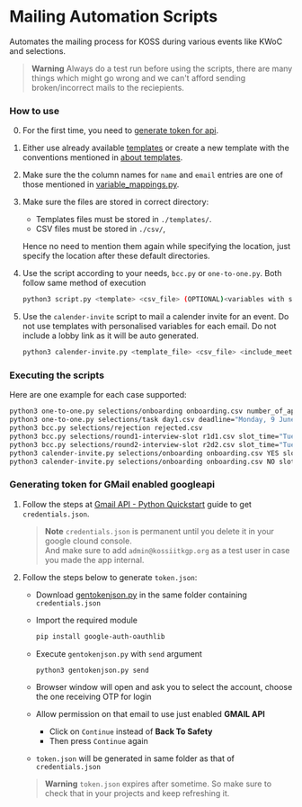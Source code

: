 # Mailing Automation Scripts

Automates the mailing process for KOSS during various events like KWoC and selections.
 
> **Warning** Always do a test run before using the scripts, there are many things which might go wrong and we can't afford sending broken/incorrect mails to the reciepients.

### How to use

0. For the first time, you need to [generate token for api](#generating-token-for-gmail-enabled-googleapi).

1. Either use already available [templates](./templates) or create a new template with the conventions mentioned in [about templates](./templates/README.md).

2. Make sure the the column names for `name` and `email` entries are one of those mentioned in [variable_mappings.py](./templates/variable_mappings.py).
   
3. Make sure the files are stored in correct directory:
    - Templates files must be stored in `./templates/`.
    - CSV files must be stored in `./csv/`, 

    Hence no need to mention them again while specifying the location, just specify the location after these default directories.

4. Use the script according to your needs, `bcc.py` or `one-to-one.py`. Both follow same method of execution
    ```bash
    python3 script.py <template> <csv_file> (OPTIONAL)<variables with same value for all mails>
    ```

5. Use the `calender-invite` script to mail a calender invite for an event. Do not use templates with personalised variables for each email. Do not include a lobby link as it will be auto generated.
    ```bash
    python3 calender-invite.py <template_file> <csv_file> <include_meet> <slot_time> (OPTIONAL)<variables_with_same_value_for_all_mails>
    ```
    
### Executing the scripts

Here are one example for each case supported:

```bash
python3 one-to-one.py selections/onboarding onboarding.csv number_of_applicants="250+"
python3 one-to-one.py selections/task day1.csv deadline="Monday, 9 June 2023"
python3 bcc.py selections/rejection rejected.csv
python3 bcc.py selections/round1-interview-slot r1d1.csv slot_time="Tuesday, 3 June 2023, 10:00 PM - 11:00 PM" lobby_link="https://meet.google.com/xxx-xxxx-xxx"
python3 bcc.py selections/round2-interview-slot r2d2.csv slot_time="Tuesday, 3 June 2023, 10:00 PM - 11:00 PM" lobby_link="https://meet.google.com/xxx-xxxx-xxx"
python3 calender-invite.py selections/onboarding onboarding.csv YES slot_time="Tuesday, 3 June 2023, 10:00 PM - 11:00 PM"
python3 calender-invite.py selections/onboarding onboarding.csv NO slot_time='Tuesday, 2 February 2030, 8:00 AM - 1:00 PM number_of_applicants='250+'
```

### Generating token for GMail enabled googleapi

1. Follow the steps at [Gmail API - Python Quickstart](https://developers.google.com/gmail/api/quickstart/python) guide to get `credentials.json`.
   > **Note** `credentials.json` is permanent until you delete it in your google clound console.<br>
   > And make sure to add `admin@kossiitkgp.org` as a test user in case you made the app internal.

2. Follow the steps below to generate `token.json`:
    - Download [gentokenjson.py](https://gist.github.com/proffapt/adbc716a427c036f238e828d8995e1a3) in the same folder containing `credentials.json`
    - Import the required module
      
      ```bash
      pip install google-auth-oauthlib
      ```
    - Execute `gentokenjson.py` with `send` argument
   
      ```bash
      python3 gentokenjson.py send
      ```
    - Browser window will open and ask you to select the account, choose the one receiving OTP for login
    - Allow permission on that email to use just enabled __GMAIL API__
       - Click on `Continue` instead of __Back To Safety__
       - Then press `Continue` again
    - `token.json` will be generated in same folder as that of `credentials.json`
  
    > **Warning** `token.json` expires after sometime. So make sure to check that in your projects and keep refreshing it.
